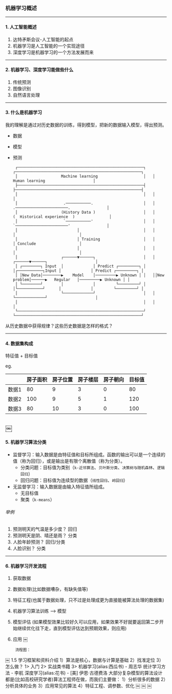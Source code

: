 ### 机器学习概述

---

#### 1. 人工智能概述
1. 达特矛斯会议-人工智能的起点
2. 机器学习是人工智能的一个实现途径
3. 深度学习是机器学习的一个方法发展而来

---

#### 2. 机器学习、深度学习能做些什么
1. 传统预测
2. 图像识别
3. 自然语言处理

---

#### 3. 什么是机器学习
我的理解是通过对历史数据的训练，得到模型，把新的数据输入模型，得出预测。

- 数据
- 模型
- 预测

       ┌───────────────────────────────────────────────────────┐   ┌───────────────────────────────────────────────────────┐
       │                   Machine learning                    │   │                    Human learning                     │
       ├───────────────────────────────────────────────────────┤   ├───────────────────────────────────────────────────────┤
       │                                                       │   │                                                       │
       │                    .───────────.                      │   │              .───────────────────────.                │
       │                   (History Data )                     │   │             (  Historical experience  )               │
       │                    `───────────'                      │   │              `───────────────────────'                │
       │                          │                            │   │                          │                            │
       │                          │ Training                   │   │                          │ Conclude                   │
       │                          │                            │   │                          │                            │
       │                   ┌──────▼──────┐                     │   │                   ┌──────▼──────┐                     │
       │ ┌────────┐ Input  │             │ Predict ┌─────────┐ │   │┌───────────┐Input │             │ Predict ┌─────────┐ │
       │ │New Data│────────▶    Model    │─────────▶ Unknown │ │   ││New problem│──────▶   Regular   │─────────▶ Unknown │ │
       │ └────────┘        │             │         └─────────┘ │   │└───────────┘      │             │         └─────────┘ │
       │                   └─────────────┘                     │   │                   └─────────────┘                     │
       │                                                       │   │                                                       │
       └───────────────────────────────────────────────────────┘   └───────────────────────────────────────────────────────┘
从历史数据中获得规律？这些历史数据是怎样的格式？

---

#### 4. 数据集构成
特征值 + 目标值

eg.

| |房子面积|房子位置|房子楼层|房子朝向|目标值|
|---|---|---|---|---|---|
|数据1|80|9|3|0|80|
|数据2|100|9|5|1|120|
|数据3|80|10|3|0|100|
￼
---

#### 5. 机器学习算法分类
- 监督学习：输入数据是由特征值和目标所组成。函数的输出可以是一个连续的值（称为回归），或是输出是有限个离散值（称为分类）。
	- 分类问题：目标值为类别（`k-近邻算法`、`贝叶斯分类`、`决策树与随机森林`、`逻辑回归`）
	- 回归问题：目标值为连续型的数据（`线性回归`、`岭回归`）
- 无监督学习：输入数据是由输入特征值所组成。
	- 无目标值
	- 聚类（`k-means`）

###### 举例
1. 预测明天的气温是多少度？ 回归
2. 预测明天是阴、晴还是雨？ 分类
3. 人脸年龄预测？ 回归/分类
4. 人脸识别？ 分类

---

#### 6. 机器学习开发流程
1. 获取数据
2. 数据处理(比如数据嘈杂，有缺失值等)
3. 特征工程(也属于数据处理，只不过是处理成更为直接能被算法处理的数据集)
4. 机器学习算法训练 ——> 模型
5. 模型评估 (如果模型效果比较好久可以应用，如果效果不好就要返回第二步开始继续优化往下走，直到模型评估达到预期效果，则应用)
6. 应用
￼

		流程图：
￼
	1.5 学习框架和资料介绍
		1）算法是核心，数据与计算是基础
		2）找准定位
		3）怎么做？
			1> 入门
			2> 实战类书籍
			3> 机器学习(alias:西瓜书) - 周志华
			      统计学习方法 - 李航
			      深度学习(alias:花书) - [美] 伊恩·古德费洛
		大部分复杂模型的算法设计都是(比如高校研究学者)算法工程师在做，而我们主要做：
			1）分析很多的数据
			2）分析具体的业务
			3）应用常见的算法
			4）特征工程、调参数、优化
￼
￼
￼
